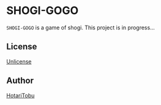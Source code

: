 # SHOGI-GOGO

`SHOGI-GOGO` is a game of shogi.
This project is in progress...

## License

[Unlicense](LICENSE)

## Author

[HotariTobu](https://github.com/HotariTobu)
